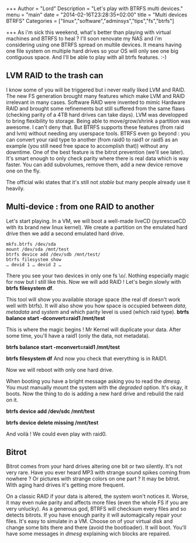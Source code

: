 +++
Author = "Lord"
Description = "Let's play with BTRFS multi devices."
menu = "main"
date = "2014-02-16T23:28:35+02:00"
title = "Multi devices BTRFS"
Categories = ["linux","software","adminsys","tips","fs","btrfs"]

+++
As i'm sick this weekend, what's better than playing with virtual machines and BTRFS to heal ? I'll soon renovate my NAS and i'm considering using one BTRFS spread on multile devices. It means having one file system on multiple hard drives so your OS will only see one big contiguous space. And I'll be able to play with all btrfs features. :-)

## LVM RAID to the trash can
I know some of you will be triggered but i never really liked LVM and RAID. The new FS generation brought many features which make LVM and RAID irrelevant in many cases. Software RAID were invented to mimic Hardware RAID and brought some refinements but still suffered from the same flaws (checking parity of a 4TB hard drives can take days).
LVM was developped to bring flexibility to storage. Being able to move/grow/shrink a partition was awesome. I can't deny that. But BTRFS supports these features (from raid and lvm) without needing any userspace tools. BTRFS even go beyond : you can convert your raid type to another (from raid0 to raid1 or raid5 as an example (you still need free space to accomplish that)) without any downtime. One of the best feature is the bitrot prevention (we'll see later). It's smart enough to only check parity where there is real data which is way faster. You can add subvolumes, remove them, add a new device remove one on the fly.

The official wiki states that it's still not *stable* but many people already use it heavily.

## Multi-device : from one RAID to another
Let's start playing. In a VM, we will boot a well-made liveCD (sysrescueCD with its brand new linux kernel). We create a partition on the emulated hard drive then we add a second emulated hard drive.
```
mkfs.btrfs /dev/sda
mount /dev/sda /mnt/test
btrfs device add /dev/sdb /mnt/test/
btrfs filesystem show
… devid 1 … devid 2 …
```
There you see your two devices in only one fs \o/. Nothing especially magic for now but I still like this. Now we will add RAID ! Let's begin slowly with **btrfs filesystem df**.

This tool will show you available storage space (the real df doesn't work well with btrfs). It will also show you how space is occupied between *data*, *metadata* and *system* and which parity level is used (which raid type).
**btrfs balance start -dconvert=raid1 /mnt/test**

This is where the magic begins ! Mr Kernel will duplicate your data. After some time, you'll have a raid1 (only the data, not metadata).

**btrfs balance start -mconvert=raid1 /mnt/test**

**btrfs filesystem df**
And now you check that everything is in RAID1.

Now we will reboot with only one hard drive.

When booting you have a bright message asking you to read the *dmesg*. You must manually mount the system with the *degraded* option. It's okay, it boots. Now the thing to do is adding a new hard drive and rebuild the raid on it.

**btrfs device add /dev/sdc /mnt/test**

**btrfs device delete missing /mnt/test**

And voilà ! We could even play with raid0.

## Bitrot
Bitrot comes from your hard drives altering one bit or two silently. It's not very rare. Have you ever heard MP3 with strange sound spikes coming from nowhere ? Or pictures with strange colors on one part ? It may be bitrot. With aging hard drives it's getting more frequent.

On a classic RAID if your data is altered, the system won't notices it. Worse, it may even nuke parity and affects more files (even the whole FS if you are very unlucky). As a generous god, BTRFS will checksum every files and so detects bitrots. If you have enough parity it will automagically repair your files. It's easy to simulate in a VM. Choose on of your virtual disk and change some bits there and there (avoid the bootloader). It will boot. You'll have some messages in *dmesg* explaining wich blocks are repaired.

